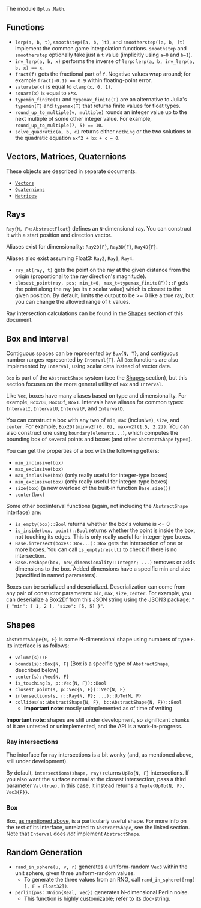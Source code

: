 The module `Bplus.Math`.

## Functions

* `lerp(a, b, t)`, `smoothstep([a, b, ]t)`, and `smootherstep([a, b, ]t)` implement the common game interpolation functions. `smoothstep` and `smootherstep` optionally take just a `t` value (implicitly using `a=0` and `b=1`).
* `inv_lerp(a, b, x)` performs the inverse of `lerp`: `lerp(a, b, inv_lerp(a, b, x) == x`.
* `fract(f)` gets the fractional part of `f`. Negative values wrap around; for example `fract(-0.1) == 0.9` within floating-point error.
* `saturate(x)` is equal to `clamp(x, 0, 1)`.
* `square(x)` is equal to `x*x`.
* `typemin_finite(T)` and `typemax_finite(T)` are an alternative to Julia's `typemin(T)` and `typemax(T)` that returns finite values for float types.
* `round_up_to_multiple(v, multiple)` rounds an integer value up to the next multiple of some other integer value. For example, `round_up_to_multiple(7, 5) == 10`.
* `solve_quadratic(a, b, c)` returns either `nothing` or the two solutions to the quadratic equation `ax^2 + bx + c = 0`.

## Vectors, Matrices, Quaternions

These objects are described in separate documents.

* [`Vectors`](Vec.md)
* [`Quaternions`](Quat.md)
* [`Matrices`](Matrix.md)

## Rays

`Ray{N, F<:AbstractFloat}` defines an `N`-dimensional ray. You can construct it with a start position and direction vector.

Aliases exist for dimensionality: `Ray2D{F}`, `Ray3D{F}`, `Ray4D{F}`.

Aliases also exist assuming Float3: `Ray2`, `Ray3`, `Ray4`.

* `ray_at(ray, t)` gets the point on the ray at the given distance from the origin (proportional to the ray direction's magnitude).
* `closest_point(ray, pos; min_t=0, max_t=typemax_finite(F))::F` gets the point along the ray (as its `t` scalar value) which is closest to the given position. By default, limits the output to be >= 0 like a true ray, but you can change the allowed range of `t` values.

Ray intersection calculations can be found in the [Shapes](#Shapes) section of this document.

## Box and Interval

Contiguous spaces can be represented by `Box{N, T}`, and contiguous number ranges represented by `Interval{T}`. All `Box` functions are also implemented by `Interval`, using scalar data instead of vector data.

`Box` is part of the `AbstractShape` system (see the [Shapes](#Shapes) section), but this section focuses on the more general utility of `Box` and `Interval`.

Like `Vec`, boxes have many aliases based on type and dimensionality. For example, `Box2Du`, `Box4Df`, `BoxT`. Intervals have aliases for common types: `IntervalI`, `IntervalU`, `IntervalF`, and `IntervalD`.

You can construct a box with any two of `min`, `max` (inclusive), `size`, and `center`. For example, `Box2Df(min=v2f(0, 0), max=v2f(1.5, 2.2))`. You can also construct one using `boundary(elements...)`, which computes the bounding box of several points and boxes (and other `AbstractShape` types).

You can get the properties of a box with the following getters:
  * `min_inclusive(box)`
  * `max_exclusive(box)`
  * `max_inclusive(box)` (only really useful for integer-type boxes)
  * `min_exclusive(box)` (only really useful for integer-type boxes)
  * `size(box)` (a new overload of the built-in function `Base.size()`)
  * `center(box)`

Some other box/interval functions (again, not including the `AbstractShape` interface) are:
  * `is_empty(box)::Bool` returns whether the box's volume is <= 0
  * `is_inside(box, point)::Bool` returns whether the point is inside the box, not touching its edges. This is only really useful for integer-type boxes.
  * `Base.intersect(boxes::Box...)::Box` gets the intersection of one or more boxes. You can call `is_empty(result)` to check if there is no intersection.
  * `Base.reshape(box, new_dimensionality::Integer; ...)` removes or adds dimensions to the box. Added dimensions have a specific min and size (specified in named parameters).

Boxes can be serialized and deserialized. Deserialization can come from any pair of constuctor parameters: `min`, `max`, `size`, `center`. For example, you can deserialize a Box2Df from this JSON string using the JSON3 package: `"{ "min": [ 1, 2 ], "size": [5, 5] }"`.

## Shapes

`AbstractShape{N, F}` is some N-dimensional shape using numbers of type `F`. Its interface is as follows:

* `volume(s)::F`
* `bounds(s)::Box{N, F}` (Box is a specific type of `AbstractShape`, described below)
* `center(s)::Vec{N, F}`
* `is_touching(s, p::Vec{N, F})::Bool`
* `closest_point(s, p::Vec{N, F})::Vec{N, F}`
* `intersections(s, r::Ray{N, F}; ...)::UpTo{M, F}`
* `collides(a::AbstractShape{N, F}, b::AbstractShape{N, F})::Bool`
  * **Important note**: mostly unimplemented as of time of writing

**Important note**: shapes are still under development, so significant chunks of it are untested or unimplemented, and the API is a work-in-progress.

### Ray intersections

The interface for ray intersections is a bit wonky (and, as mentioned above, still under development).

By default, `intersections(shape, ray)` returns `UpTo{N, F}` intersections. If you also want the surface normal at the closest intersection, pass a third parameter `Val(true)`. In this case, it instead returns a `Tuple{UpTo{N, F}, Vec3{F}}`.

### Box

Box, [as mentioned above](#Box-And-Interval), is a particularly useful shape. For more info on the rest of its interface, unrelated to `AbstractShape`, see the linked section. Note that `Interval` does *not* implement `AbstractShape`.

## Random Generation

* `rand_in_sphere(u, v, r)` generates a uniform-random `Vec3` within the unit sphere, given three uniform-random values.
  * To generate the three values from an RNG, call `rand_in_sphere([rng][, F = Float32])`.
* `perlin(pos::Union{Real, Vec})` generates N-dimensional Perlin noise.
  * This function is highly customizable; refer to its doc-string.